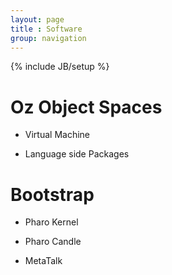 ```yaml
---
layout: page
title : Software
group: navigation
---
```

{% include JB/setup %}

Oz Object Spaces
================

- Virtual Machine

- Language side Packages

Bootstrap
================

- Pharo Kernel

- Pharo Candle

- MetaTalk